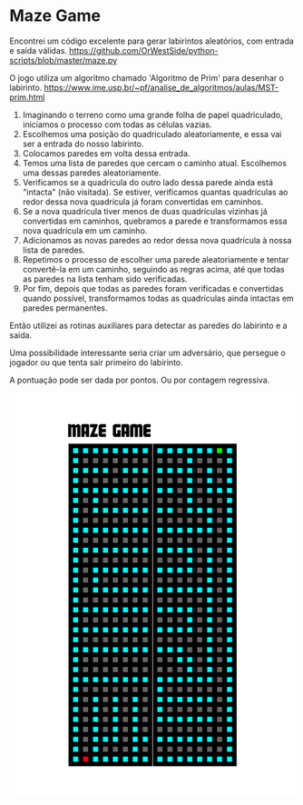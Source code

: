 # Maze Game
Encontrei um código excelente para gerar labirintos aleatórios, com entrada
e saída válidas. https://github.com/OrWestSide/python-scripts/blob/master/maze.py

O jogo utiliza um algoritmo chamado 'Algoritmo de Prim' para desenhar o labirinto.
https://www.ime.usp.br/~pf/analise_de_algoritmos/aulas/MST-prim.html

1. Imaginando o terreno como uma grande folha de papel quadriculado, iniciamos o processo com todas
as células vazias.
2. Escolhemos uma posição do quadriculado aleatoriamente, e essa vai ser a entrada do nosso labirinto.
3. Colocamos paredes em volta dessa entrada.
4. Temos uma lista de paredes que cercam o caminho atual. Escolhemos uma dessas paredes aleatoriamente.
5. Verificamos se a quadrícula do outro lado dessa parede ainda está "intacta" (não visitada). Se estiver, verificamos quantas quadrículas ao redor dessa nova quadrícula já foram convertidas em caminhos.
6. Se a nova quadrícula tiver menos de duas quadrículas vizinhas já convertidas em caminhos, quebramos a parede e transformamos essa nova quadrícula em um caminho.
7. Adicionamos as novas paredes ao redor dessa nova quadrícula à nossa lista de paredes.
8. Repetimos o processo de escolher uma parede aleatoriamente e tentar convertê-la em um caminho, seguindo as regras acima, até que todas as paredes na lista tenham sido verificadas.
9. Por fim, depois que todas as paredes foram verificadas e convertidas quando possível, transformamos todas as quadrículas ainda intactas em paredes permanentes.

Então utilizei as rotinas auxiliares para detectar as paredes do labirinto e a saída.

Uma possibilidade interessante seria criar um adversário, que persegue o jogador 
ou que tenta sair primeiro do labirinto.

A pontuação pode ser dada por pontos. Ou por contagem regressiva.

![Maze Game](https://github.com/djairjr/oficina_CircuitPython/blob/main/aula_11_Maze/Maze.png)

